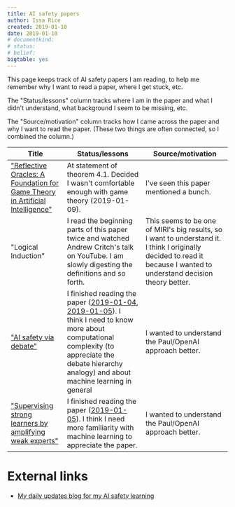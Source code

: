 ```yaml
---
title: AI safety papers
author: Issa Rice
created: 2019-01-10
date: 2019-01-10
# documentkind:
# status:
# belief:
bigtable: yes
---
```


This page keeps track of AI safety papers I am reading, to help me
remember why I want to read a paper, where I get stuck, etc.

The "Status/lessons" column tracks where I am in the paper and what I
didn't understand, what background I seem to be missing, etc.

The "Source/motivation" column tracks how I came across the paper and
why I want to read the paper. (These two things are often connected,
so I combined the column.)

|Title|Status/lessons|Source/motivation|
|-----|----------------------------|-------------------------|
|["Reflective Oracles: A Foundation for Game Theory in Artificial Intelligence"](https://intelligence.org/files/ReflectiveOraclesAI.pdf)|At statement of theorem 4.1. Decided I wasn't comfortable enough with game theory (2019-01-09).|I've seen this paper mentioned a bunch.|
|"Logical Induction"|I read the beginning parts of this paper twice and watched Andrew Critch's talk on YouTube. I am slowly digesting the definitions and so forth.|This seems to be one of MIRI's big results, so I want to understand it. I think I originally decided to read it because I wanted to understand decision theory better.|
|["AI safety via debate"](https://arxiv.org/abs/1805.00899)|I finished reading the paper ([2019-01-04](https://issarice.wordpress.com/2019/01/05/2019-01-04/), [2019-01-05](https://issarice.wordpress.com/2019/01/05/2019-01-05/)). I think I need to know more about computational complexity (to appreciate the debate hierarchy analogy) and about machine learning in general|I wanted to understand the Paul/OpenAI approach better.|
|["Supervising strong learners by amplifying weak experts"](https://arxiv.org/abs/1810.08575)|I finished reading the paper ([2019-01-05](https://issarice.wordpress.com/2019/01/05/2019-01-05/)). I think I need more familiarity with machine learning to appreciate the paper.|I wanted to understand the Paul/OpenAI approach better.|

# External links

* [My daily updates blog for my AI safety learning](https://issarice.wordpress.com/)

